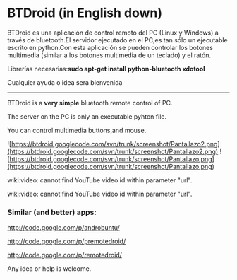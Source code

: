 # BTDroid (in English down) #

BTDroid es una aplicación de control remoto del PC (Linux y Windows) a través de bluetooth.El servidor ejecutado en el PC,es tan sólo un ejecutable escrito en python.Con esta aplicación se pueden controlar los botones multimedia (similar a los botones multimedia de un teclado) y el ratón.

Librerías necesarias:**sudo apt-get install python-bluetooth xdotool**

Cualquier ayuda o idea sera bienvenida


---


BTDroid is a **very simple** bluetooth remote control of PC.

The server on the PC is only an executable pyhton file.

You can control multimedia buttons,and mouse.

![https://btdroid.googlecode.com/svn/trunk/screenshot/Pantallazo2.png](https://btdroid.googlecode.com/svn/trunk/screenshot/Pantallazo2.png)
![https://btdroid.googlecode.com/svn/trunk/screenshot/Pantallazo.png](https://btdroid.googlecode.com/svn/trunk/screenshot/Pantallazo.png)



wiki:video: cannot find YouTube video id within parameter "url".





wiki:video: cannot find YouTube video id within parameter "url".



### Similar (and better) apps: ###

http://code.google.com/p/androbuntu/

http://code.google.com/p/premotedroid/

http://code.google.com/p/remotedroid/

Any idea or help is welcome.